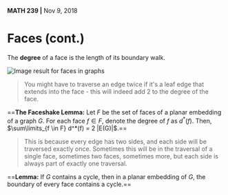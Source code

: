 __MATH 239 |__ Nov 9, 2018

# Faces (cont.)

The __degree__ of a face is the length of its boundary walk. 

![Image result for faces in graphs](https://caagt.ugent.be/CaGe/Images/graph-faces.gif)

> You might have to traverse an edge twice if it's a leaf edge that extends into the face - this will indeed add 2 to the degree of the face.

==__The Faceshake Lemma:__ Let $F$ be the set of faces of a planar embedding of a graph $G$. For each face $f \in F$, denote the degree of $f$ as $d^*(f)$. Then, $\sum\limits_{f \in F} d^*(f) = 2 |E(G)|$.==

> This is because every edge has two sides, and each side will be traversed exactly once. Sometimes this will be in the traversal of a single face, sometimes two faces, sometimes more, but each side is always part of exactly one traversal.

==__Lemma:__ If $G$ contains a cycle, then in a planar embedding of $G$, the boundary of every face contains a cycle.==




